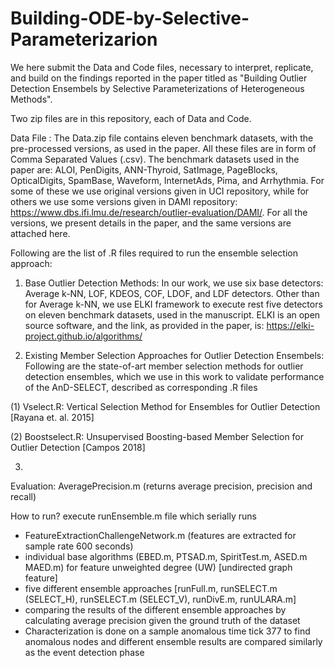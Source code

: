# Building-ODE-by-Selective-Parameterizarion

We here submit the Data and Code files, necessary to interpret, replicate, and build on the findings reported in the paper titled as "Building Outlier Detection Ensembels by Selective Parameterizations of Heterogeneous Methods".

Two zip files are in this repository, each of Data and Code.

Data File :
The Data.zip file contains eleven benchmark datasets, with the pre-processed versions, as used in the paper. All these files are in form of Comma Separated Values (.csv). 
The benchmark datasets used in the paper are:
ALOI, PenDigits, ANN-Thyroid, SatImage, PageBlocks, OpticalDigits, SpamBase, Waveform, InternetAds, Pima, and Arrhythmia. For some of these we use original versions given in UCI repository, while for others we use some versions given in DAMI repository: https://www.dbs.ifi.lmu.de/research/outlier-evaluation/DAMI/. For all the versions, we present details in the paper, and the same versions are attached here.


Following are the list of .R files required to run the ensemble selection approach:

1. Base Outlier Detection Methods: 
In our work, we use six base detectors: Average k-NN, LOF, KDEOS, COF, LDOF, and LDF detectors. Other than for Average k-NN, we use ELKI framework to execute rest five detectors on eleven benchmark datasets, used in the manuscript. ELKI is an open source software, and the link, as provided in the paper, is: https://elki-project.github.io/algorithms/

2. Existing Member Selection Approaches for Outlier Detection Ensembels:
Following are the state-of-art member selection methods for outlier detection ensembles, which we use in this work to validate performance of the AnD-SELECT, described as corresponding .R files

(1) Vselect.R: Vertical Selection Method for Ensembles for Outlier Detection [Rayana et. al. 2015]

(2) Boostselect.R:  Unsupervised Boosting-based Member Selection for Outlier Detection [Campos 2018]

3. 


Evaluation:
AveragePrecision.m (returns average precision, precision and recall)


How to run?
execute runEnsemble.m file which serially runs 
- FeatureExtractionChallengeNetwork.m (features are extracted for sample rate 600 seconds)
- individual base algorithms (EBED.m, PTSAD.m, SpiritTest.m, ASED.m MAED.m) for feature unweighted degree (UW) [undirected graph feature] 
- five different ensemble approaches [runFull.m, runSELECT.m (SELECT_H), runSELECT.m (SELECT_V), runDivE.m, runULARA.m]
- comparing the results of the different ensemble approaches by calculating average precision given the ground truth of the dataset
- Characterization is done on a sample anomalous time tick 377 to find anomalous nodes and different ensemble results are compared similarly as the event detection phase
